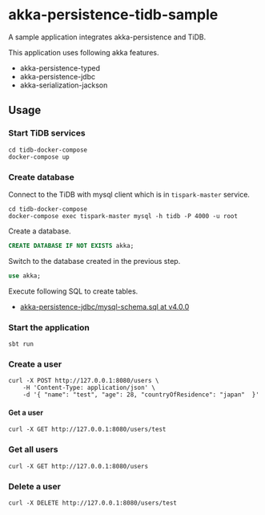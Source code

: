 # akka-persistence-tidb-sample

A sample application integrates akka-persistence and TiDB.

This application uses following akka features.

- akka-persistence-typed
- akka-persistence-jdbc
- akka-serialization-jackson

## Usage

### Start TiDB services

```
cd tidb-docker-compose
docker-compose up
```

### Create database

Connect to the TiDB with mysql client which is in `tispark-master` service.

````
cd tidb-docker-compose
docker-compose exec tispark-master mysql -h tidb -P 4000 -u root
````

Create a database.

```sql
CREATE DATABASE IF NOT EXISTS akka;
```

Switch to the database created in the previous step.

```sql
use akka;
```

Execute following SQL to create tables.

- [akka-persistence-jdbc/mysql-schema.sql at v4.0.0](https://github.com/akka/akka-persistence-jdbc/blob/v4.0.0/core/src/test/resources/schema/mysql/mysql-schema.sql)

### Start the application

```
sbt run
```

### Create a user

```
curl -X POST http://127.0.0.1:8080/users \
    -H 'Content-Type: application/json' \
    -d '{ "name": "test", "age": 28, "countryOfResidence": "japan"  }'
```

#### Get a user

```
curl -X GET http://127.0.0.1:8080/users/test
```

### Get all users

```
curl -X GET http://127.0.0.1:8080/users
```

### Delete a user

```
curl -X DELETE http://127.0.0.1:8080/users/test
```
